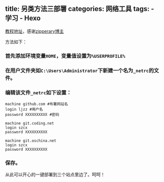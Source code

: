 title: 另类方法三部署
categories: 网络工具
tags: 
     - 学习
     - Hexo
---

[教程地址](http://www.zipperary.com/2013/05/26/ssh-errors-with-github/)，感谢[zipperary博主](http://www.zipperary.com)
	
	
方法如下：
<!--more-->	
	
### 首先添加环境变量`HOME`，变量值设置为`%USERPROFILE%`

### 在用户文件夹如`C:\Users\Administrator`下新建一个名为`_netrc`的文件。
    
### 编辑该文件`_netrc`如下设置：

    machine github.com #布署网站名
    login ljzz #用户名
    password XXXXXXXXXX #密码

    machine git.coding.net
    login szcx
    password XXXXXXXXXX

    machine git.oschina.net
    login szcx
    password XXXXXXXXXX


### 保存。

从此可以开心的一键部署到三个站点里边了。呵呵！